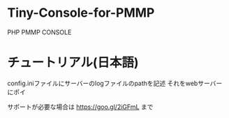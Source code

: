 ﻿# Tiny-Console-for-PMMP
PHP PMMP CONSOLE

# チュートリアル(日本語)
config.iniファイルにサーバーのlogファイルのpathを記述
それをwebサーバーにポイ

サポートが必要な場合は https://goo.gl/2iGFmL まで
